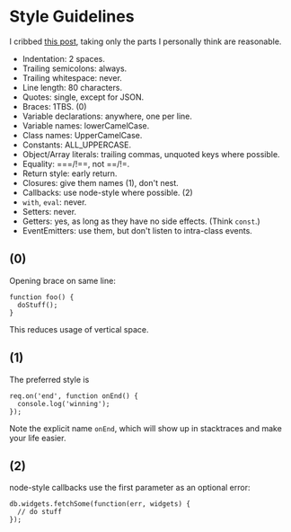 # Style Guidelines

I cribbed [this post](http://nodeguide.com/style.html), taking only the
parts I personally think are reasonable.

- Indentation: 2 spaces.
- Trailing semicolons: always.
- Trailing whitespace: never.
- Line length: 80 characters.
- Quotes: single, except for JSON.
- Braces: 1TBS. (0)
- Variable declarations: anywhere, one per line.
- Variable names: lowerCamelCase.
- Class names: UpperCamelCase.
- Constants: ALL\_UPPERCASE.
- Object/Array literals: trailing commas, unquoted keys where possible.
- Equality: ===/!==, not ==/!=.
- Return style: early return.
- Closures: give them names (1), don't nest.
- Callbacks: use node-style where possible. (2)
- `with`, `eval`: never.
- Setters: never.
- Getters: yes, as long as they have no side effects. (Think `const`.)
- EventEmitters: use them, but don't listen to intra-class events.

## (0)

Opening brace on same line:

    function foo() {
      doStuff();
    }

This reduces usage of vertical space.

## (1)

The preferred style is

    req.on('end', function onEnd() {
      console.log('winning');
    });

Note the explicit name `onEnd`, which will show up in stacktraces and make
your life easier.

## (2)

node-style callbacks use the first parameter as an optional error:

    db.widgets.fetchSome(function(err, widgets) {
      // do stuff
    });
